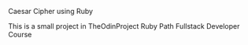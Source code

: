 Caesar Cipher using Ruby

This is a small project in TheOdinProject Ruby Path Fullstack Developer Course
